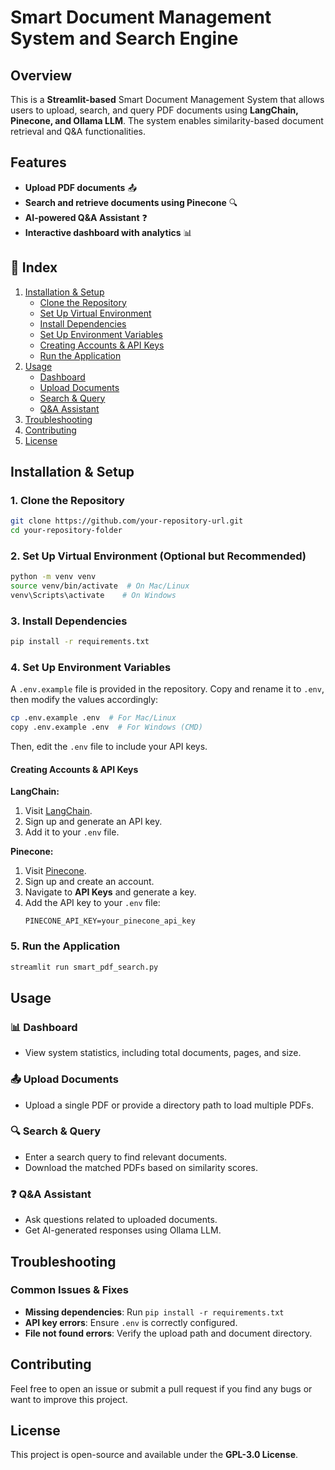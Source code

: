 # Smart Document Management System and Search Engine

## Overview
This is a **Streamlit-based** Smart Document Management System that allows users to upload, search, and query PDF documents using **LangChain, Pinecone, and Ollama LLM**. The system enables similarity-based document retrieval and Q&A functionalities.

## Features
- **Upload PDF documents** 📤
- **Search and retrieve documents using Pinecone** 🔍
- **AI-powered Q&A Assistant** ❓
- **Interactive dashboard with analytics** 📊
  
## 📖 Index
1. [Installation & Setup](#installation--setup)
    - [Clone the Repository](#1-clone-the-repository)
    - [Set Up Virtual Environment](#2-set-up-virtual-environment-optional-but-recommended)
    - [Install Dependencies](#3-install-dependencies)
    - [Set Up Environment Variables](#4-set-up-environment-variables)
    - [Creating Accounts & API Keys](#creating-accounts--api-keys)
    - [Run the Application](#5-run-the-application)
2. [Usage](#usage)
    - [Dashboard](#-dashboard)
    - [Upload Documents](#-upload-documents)
    - [Search & Query](#-search--query)
    - [Q&A Assistant](#-qa-assistant)
3. [Troubleshooting](#troubleshooting)
4. [Contributing](#contributing)
5. [License](#license)

## Installation & Setup

### **1. Clone the Repository**
```sh
git clone https://github.com/your-repository-url.git
cd your-repository-folder
```

### **2. Set Up Virtual Environment (Optional but Recommended)**
```sh
python -m venv venv
source venv/bin/activate  # On Mac/Linux
venv\Scripts\activate    # On Windows
```

### **3. Install Dependencies**
```sh
pip install -r requirements.txt
```

### **4. Set Up Environment Variables**
A `.env.example` file is provided in the repository. Copy and rename it to `.env`, then modify the values accordingly:
```sh
cp .env.example .env  # For Mac/Linux
copy .env.example .env  # For Windows (CMD)
```
Then, edit the `.env` file to include your API keys.

#### **Creating Accounts & API Keys**

**LangChain:**
1. Visit [LangChain](https://www.langchain.com/).
2. Sign up and generate an API key.
3. Add it to your `.env` file.

**Pinecone:**
1. Visit [Pinecone](https://www.pinecone.io/).
2. Sign up and create an account.
3. Navigate to **API Keys** and generate a key.
4. Add the API key to your `.env` file:
   ```
   PINECONE_API_KEY=your_pinecone_api_key
   ```

### **5. Run the Application**
```sh
streamlit run smart_pdf_search.py
```

## Usage

### **📊 Dashboard**
- View system statistics, including total documents, pages, and size.

### **📤 Upload Documents**
- Upload a single PDF or provide a directory path to load multiple PDFs.

### **🔍 Search & Query**
- Enter a search query to find relevant documents.
- Download the matched PDFs based on similarity scores.

### **❓ Q&A Assistant**
- Ask questions related to uploaded documents.
- Get AI-generated responses using Ollama LLM.

## Troubleshooting
### **Common Issues & Fixes**
- **Missing dependencies**: Run `pip install -r requirements.txt`
- **API key errors**: Ensure `.env` is correctly configured.
- **File not found errors**: Verify the upload path and document directory.

## Contributing
Feel free to open an issue or submit a pull request if you find any bugs or want to improve this project.

## License
This project is open-source and available under the **GPL-3.0 License**.

